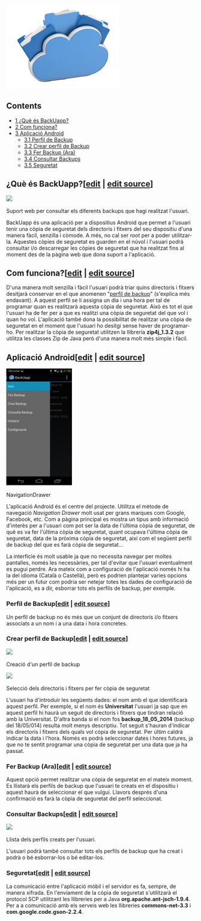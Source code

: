 [![Backuapp-logo.png](images/Backuapp-logo.png)](/pti/index.php/File:Backuapp-logo.png)

## Contents

* [1 ¿Què és BackUapp?](#.C2.BFQu.C3.A8_.C3.A9s_BackUapp.3F)
* [2 Com funciona?](#Com_funciona.3F)
* [3 Aplicació Android](#Aplicaci.C3.B3_Android)
  + [3.1 Perfil de Backup](#Perfil_de_Backup)
  + [3.2 Crear perfil de Backup](#Crear_perfil_de_Backup)
  + [3.3 Fer Backup (Ara)](#Fer_Backup_.28Ara.29)
  + [3.4 Consultar Backups](#Consultar_Backups)
  + [3.5 Seguretat](#Seguretat)

## ¿Què és BackUapp?[[edit](/pti/index.php?title=Categor%C3%ADa:BackUapp&veaction=edit&section=1 "Edit section: ¿Què és BackUapp?") | [edit source](/pti/index.php?title=Categor%C3%ADa:BackUapp&action=edit&section=1 "Edit section: ¿Què és BackUapp?")]

[![](images/250px-Suport\_web.png)](/pti/index.php/File:Suport_web.png)

Suport web per consultar els diferents backups que hagi realitzat l'usuari.

BackUapp és una aplicació per a dispositius Android que permet a l'usuari tenir una còpia de seguretat dels directoris i fitxers del seu dispositiu d'una manera fàcil, senzilla i còmode. A més, no cal ser *root* per a poder utilitzar-la. Aquestes còpies de seguretat es guarden en el núvol i l'usuari podrà consultar i/o descarregar les còpies de seguretat que ha realitzat fins al moment des de la pàgina web que dona suport a l'aplicació.

## Com funciona?[[edit](/pti/index.php?title=Categor%C3%ADa:BackUapp&veaction=edit&section=2 "Edit section: Com funciona?") | [edit source](/pti/index.php?title=Categor%C3%ADa:BackUapp&action=edit&section=2 "Edit section: Com funciona?")]

D'una manera molt senzilla i fàcil l'usuari podrà triar quins directoris i fitxers desitjarà conservar en el que anomenen "[perfil de backup](/pti/index.php/Categor%C3%ADa:BackUapp#Perfil_de_Backup "Categoría:BackUapp")" (s'explica més endavant). A aquest perfil se li assigna un dia i una hora per tal de programar quan es realitzarà aquesta còpia de seguretat. Això és tot el que l'usuari ha de fer per a que es realitzi una còpia de seguretat del que vol i quan ho vol. L'aplicació també dona la possibilitat de realitzar una còpia de seguretat en el moment que l'usuari ho desitgi sense haver de programar-ho. Per realitzar la còpia de seguretat utilitzen la llibreria **zip4j\_1.3.2** que utilitza les classes Zip de Java però d'una manera molt més simple i fàcil.

## Aplicació Android[[edit](/pti/index.php?title=Categor%C3%ADa:BackUapp&veaction=edit&section=3 "Edit section: Aplicació Android") | [edit source](/pti/index.php?title=Categor%C3%ADa:BackUapp&action=edit&section=3 "Edit section: Aplicació Android")]

[![](images/175px-Drawer.png)](/pti/index.php/File:Drawer.png)

NavigationDrawer

L'aplicació Android és el centre del projecte. Utilitza el mètode de navegació *Navigation Drawer* molt usat per grans marques com Google, Facebook, etc. Com a pàgina principal es mostra un tipus amb informació d'interès per a l'usuari com pot ser la data de l'última còpia de seguretat, de què es va fer l'última còpia de seguretat, quant ocupava l'última còpia de seguretat, data de la pròxima còpia de seguretat, així com el següent perfil de backup del que es farà còpia de seguretat...
  
  
La interfície és molt usable ja que no necessita navegar per moltes pantalles, només les necessàries, per tal d'evitar que l'usuari eventualment es pugui perdre. Ara mateix com a configuració de l'aplicació només hi ha la del idioma (Català o Castellà), però es podrien plantejar varies opcions més per un futur com podria ser netejar totes les dades de configuració de l'aplicació, es a dir, esborrar tots els perfils de backup, per exemple.

### Perfil de Backup[[edit](/pti/index.php?title=Categor%C3%ADa:BackUapp&veaction=edit&section=4 "Edit section: Perfil de Backup") | [edit source](/pti/index.php?title=Categor%C3%ADa:BackUapp&action=edit&section=4 "Edit section: Perfil de Backup")]

Un perfil de backup no és més que un conjunt de directoris i/o fitxers associats a un nom i a una data i hora concretes.

### Crear perfil de Backup[[edit](/pti/index.php?title=Categor%C3%ADa:BackUapp&veaction=edit&section=5 "Edit section: Crear perfil de Backup") | [edit source](/pti/index.php?title=Categor%C3%ADa:BackUapp&action=edit&section=5 "Edit section: Crear perfil de Backup")]

[![](images/175px-Screenshot\_crear\_perfil.png)](/pti/index.php/File:Screenshot_crear_perfil.png)

Creació d'un perfil de backup

[![](images/175px-Screenshot\_seleccio\_directoris.png)](/pti/index.php/File:Screenshot_seleccio_directoris.png)

Selecció dels directoris i fitxers per fer còpia de seguretat

L'usuari ha d'introduir les següents dades: el nom amb el que identificarà aquest perfil. Per exemple, si el nom és **Universitat** l'usuari ja sap que en aquest perfil hi haurà un seguit de directoris i fitxers que tindran relació amb la Universitat. D'altra banda si el nom fos **backup\_18\_05\_2014** (backup del 18/05/014) resulta molt menys descriptiu. Tot seguit s'hauran d'indicar els directoris i fitxers dels quals vol còpia de seguretat. Per últim caldrà indicar la data i l'hora. Només es podrà seleccionar dates i hores futures, ja que no te sentit programar una còpia de seguretat per una data que ja ha passat.

### Fer Backup (Ara)[[edit](/pti/index.php?title=Categor%C3%ADa:BackUapp&veaction=edit&section=6 "Edit section: Fer Backup (Ara)") | [edit source](/pti/index.php?title=Categor%C3%ADa:BackUapp&action=edit&section=6 "Edit section: Fer Backup (Ara)")]

Aquest opció permet realitzar una còpia de seguretat en el mateix moment. Es llistarà els perfils de backup que l'usuari te creats en el dispositiu i aquest haurà de seleccionar el que vulgui. Llavors després d'una confirmació es farà la còpia de seguretat del perfil seleccionat.

### Consultar Backups[[edit](/pti/index.php?title=Categor%C3%ADa:BackUapp&veaction=edit&section=7 "Edit section: Consultar Backups") | [edit source](/pti/index.php?title=Categor%C3%ADa:BackUapp&action=edit&section=7 "Edit section: Consultar Backups")]

[![](images/175px-Consulta\_backup.png)](/pti/index.php/File:Consulta_backup.png)

Llista dels perfils creats per l'usuari.

L'usuari podrà també consultar tots els perfils de backup que ha creat i podrà o bé esborrar-los o bé editar-los.

### Seguretat[[edit](/pti/index.php?title=Categor%C3%ADa:BackUapp&veaction=edit&section=8 "Edit section: Seguretat") | [edit source](/pti/index.php?title=Categor%C3%ADa:BackUapp&action=edit&section=8 "Edit section: Seguretat")]

La comunicació entre l'aplicació mòbil i el servidor es fa, sempre, de manera xifrada. En l'enviament de la còpia de seguretat s'utilitzarà el protocol SCP utilitzant les llibreries per a Java **org.apache.ant-jsch-1.9.4**. Per a a comunicació amb els serveis web les llibreries **commons-net-3.3** i **com.google.code.gson-2.2.4**.